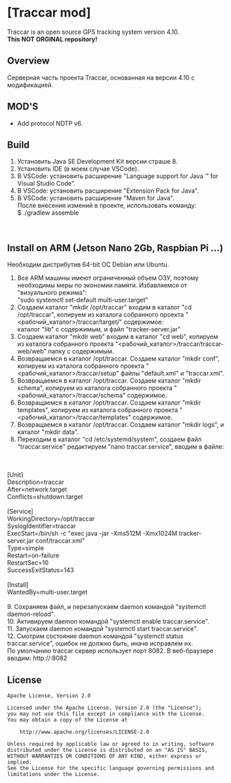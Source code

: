 # [Traccar mod]
Traccar is an open source GPS tracking system version 4.10. <br/>
<b>This NOT ORGINAL repository!</b><br/>

## Overview
Серверная часть проекта Traccar, основанная на версии 4.10 с модификацией.

## MOD'S

 -  Add protocol NDTP v6.

## Build
1. Установить Java SE Development Kit версии страше 8. <br/>
2. Установить IDE (в моем случае VSCode). <br/>
3. В VSCode: установить расширение "Language support for Java ™ for Visual Studio Code". <br/>
4. В VSCode: установить расширение "Extension Pack for Java". <br/>
5. В VSCode: установить расширение "Maven for Java". <br/>
После внесения измений в проекте, использовать команду: <br/>
$ ./gradlew assemble
<br/>

## Install on ARM (Jetson Nano 2Gb, Raspbian Pi ...)
Необходим дистрибутив 64-bit ОС Debian или Ubuntu.<br/>
1. Все ARM машины имеют ограниченный объем ОЗУ, поэтому необходимы меры по экономии памяти. Избавляемся от "визуального режима":<br/>
"sudo systemctl set-default multi-user.target"<br/>
2. Создаем каталог "mkdir /opt/traccar" входим в каталог "cd /opt/traccar", копируем из каталога собранного проекта "<рабочий_каталог>/traccar/target/" содержимое:<br/>
каталог "lib" с содержимым, и файл "tracker-server.jar"<br/>
3. Создаем каталог "mkdir web" входим в каталог "cd web", копируем из каталога собранного проекта "<рабочий_каталог>/traccar/traccar-web/web" папку с содержимым.<br/>
4. Возвращаемся в каталог /opt/traccar. Создаем каталог "mkdir conf", копируем из каталога собранного проекта "<рабочий_каталог>/traccar/setup" файлы "default.xml" и "traccar.xml".<br/>
5. Возвращаемся в каталог /opt/traccar. Создаем каталог "mkdir schema", копируем из каталога собранного проекта "<рабочий_каталог>/traccar/schema" содержимое.<br/>
6. Возвращаемся в каталог /opt/traccar. Создаем каталог "mkdir templates", копируем из каталога собранного проекта "<рабочий_каталог>/traccar/templates" содержимое.<br/>
7. Возвращаемся в каталог /opt/traccar. Создаем каталог "mkdir logs", и каталог "mkdir data".<br/>
8. Переходим в каталог "cd /etc/systemd/system", создаем файл "traccar.service" редактируем "nano traccar.service", вводим в файле: <br/>
<br/>

<br/>
[Unit]<br/>
Description=traccar<br/>
After=network.target<br/>
Conflicts=shutdown.target<br/>
<br/>
[Service]<br/>
WorkingDirectory=/opt/traccar<br/>
SyslogIdentifier=traccar<br/>
ExecStart=/bin/sh -c "exec java -jar -Xms512M -Xmx1024M tracker-server.jar conf/traccar.xml"<br/>
Type=simple<br/>
Restart=on-failure<br/>
RestartSec=10<br/>
SuccessExitStatus=143<br/>
<br/>
[Install]<br/>
WantedBy=multi-user.target<br/>
<br/>
9. Сохраняем файл, и перезапускаем daemon командой "systemctl daemon-reload".<br/>
10. Активируем daemon командой "systemctl enable traccar.service".<br/>
11. Запускаем daemon командой "systemctl start traccar.service".<br/>
12. Смотрим состояние daemon командой "systemctl status traccar.service", ошибок не должно быть, иначе исправлем их.<br/>
По умолчанию traccar сервер использует порт 8082. В веб-браузере вводим:  http://<ip_адрес_сервера>:8082<br/> 

## License

    Apache License, Version 2.0

    Licensed under the Apache License, Version 2.0 (the "License");
    you may not use this file except in compliance with the License.
    You may obtain a copy of the License at

        http://www.apache.org/licenses/LICENSE-2.0

    Unless required by applicable law or agreed to in writing, software
    distributed under the License is distributed on an "AS IS" BASIS,
    WITHOUT WARRANTIES OR CONDITIONS OF ANY KIND, either express or implied.
    See the License for the specific language governing permissions and
    limitations under the License.
